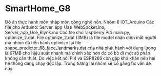 # SmartHome_G8
Đồ án thực hành môn nhập môn công nghệ nền. Nhóm 8 IOT_Arduino
Các file cho Arduino: 
Server_app_Use_WebSocket.ino, Server_app_Use_Blynk.ino
Các file cho raspberry Pi4 main.py, optimize_2.dat. File optimize_2.dat (3MB) là file model nhận diện mắt 
người mà nhóm đã tiến hành optimize lại file shape_predictor_68_face_landmarks.dat của nhà phát hành 
với dung lượng là 97MB cho hiệu suất nhanh mà chính xác hơn do có bỏ đi một số phần không cần thiết. 
Do việc kết nối Pi4 và ESP8266 còn gặp khó khăn nên hai hệ thống đang chạy độc lập. 
Trong tương lai nhóm sẽ cố gắng fix vấn đề này.
 
 

